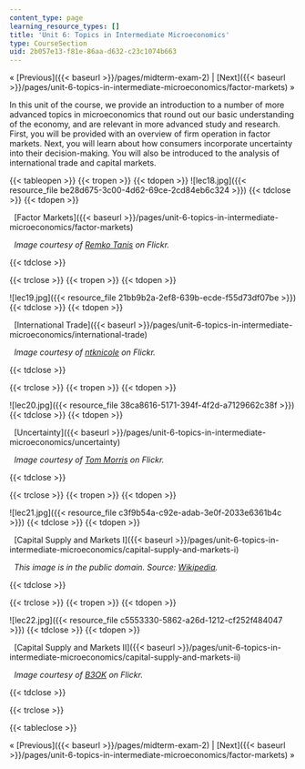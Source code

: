 ```yaml
---
content_type: page
learning_resource_types: []
title: 'Unit 6: Topics in Intermediate Microeconomics'
type: CourseSection
uid: 2b057e13-f81e-86aa-d632-c23c1074b663
---
```


« [Previous]({{< baseurl >}}/pages/midterm-exam-2) | [Next]({{< baseurl >}}/pages/unit-6-topics-in-intermediate-microeconomics/factor-markets) »

In this unit of the course, we provide an introduction to a number of more advanced topics in microeconomics that round out our basic understanding of the economy, and are relevant in more advanced study and research. First, you will be provided with an overview of firm operation in factor markets. Next, you will learn about how consumers incorporate uncertainty into their decision-making. You will also be introduced to the analysis of international trade and capital markets.

{{< tableopen >}}
{{< tropen >}}
{{< tdopen >}}
![lec18.jpg]({{< resource_file be28d675-3c00-4d62-69ce-2cd84eb6c324 >}})
{{< tdclose >}}
{{< tdopen >}}


  [Factor Markets]({{< baseurl >}}/pages/unit-6-topics-in-intermediate-microeconomics/factor-markets)

  _Image courtesy of [Remko Tanis](http://www.flickr.com/photos/remkotanis/4094323478/in/photostream/) on Flickr._


{{< tdclose >}}

{{< trclose >}}
{{< tropen >}}
{{< tdopen >}}
  
![lec19.jpg]({{< resource_file 21bb9b2a-2ef8-639b-ecde-f55d73df07be >}})
{{< tdclose >}}
{{< tdopen >}}


  [International Trade]({{< baseurl >}}/pages/unit-6-topics-in-intermediate-microeconomics/international-trade)

  _Image courtesy of [ntknicole](http://www.flickr.com/photos/ntknicole/2509289031/) on Flickr._


{{< tdclose >}}

{{< trclose >}}
{{< tropen >}}
{{< tdopen >}}
  
![lec20.jpg]({{< resource_file 38ca8616-5171-394f-4f2d-a7129662c38f >}})
{{< tdclose >}}
{{< tdopen >}}


  [Uncertainty]({{< baseurl >}}/pages/unit-6-topics-in-intermediate-microeconomics/uncertainty)

  _Image courtesy of [Tom Morris](http://www.flickr.com/photos/tommorris/241508717/) on Flickr._


{{< tdclose >}}

{{< trclose >}}
{{< tropen >}}
{{< tdopen >}}
  
![lec21.jpg]({{< resource_file c3f9b54a-c92e-adab-3e0f-2033e6361b4c >}})
{{< tdclose >}}
{{< tdopen >}}


  [Capital Supply and Markets I]({{< baseurl >}}/pages/unit-6-topics-in-intermediate-microeconomics/capital-supply-and-markets-i)

  _This image is in the public domain. Source: [Wikipedia](http://en.wikipedia.org/wiki/File:US_Inflation.png)._


{{< tdclose >}}

{{< trclose >}}
{{< tropen >}}
{{< tdopen >}}
  
![lec22.jpg]({{< resource_file c5553330-5862-a26d-1212-cf252f484047 >}})
{{< tdclose >}}
{{< tdopen >}}


  [Capital Supply and Markets II]({{< baseurl >}}/pages/unit-6-topics-in-intermediate-microeconomics/capital-supply-and-markets-ii)

  _Image courtesy of [B3OK](http://www.flickr.com/photos/b3ok/2920350568/in/photostream/) on Flickr._


{{< tdclose >}}

{{< trclose >}}

{{< tableclose >}}

« [Previous]({{< baseurl >}}/pages/midterm-exam-2) | [Next]({{< baseurl >}}/pages/unit-6-topics-in-intermediate-microeconomics/factor-markets) »